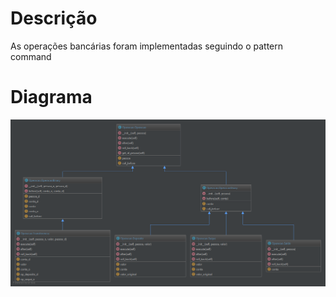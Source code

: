 # Descrição

As operações bancárias foram implementadas seguindo o pattern command

# Diagrama

![](/doc/img/operacao.png)

